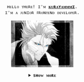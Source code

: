 <p align="center">
  <br>
  <samp>
    ʜᴇʟʟᴏ ᴛʜᴇʀᴇ! ɪ'ᴍ <b><a rel="nofollow noopener noreferrer" target="_blank" href="#">ᴋᴜʀᴀʏᴀᴍᴍᴍɪ</a></b>.
    <br>ɪ'ᴍ ᴀ ᴊᴜɴɪᴏʀ ꜰʀᴏɴᴛᴇɴᴅ ᴅᴇᴠᴇʟᴏᴘᴇʀ.<br>

</samp>
  
  <br>
  <img src="https://github.com/kurayammmi/kurayammmi/blob/master/5s62.gif?raw=true" width="200"/>

</p>




<details align="center">
 
  
<summary> <b> <samp> sʜᴏᴡ ᴍᴏʀᴇ </samp></b></summary>
<samp>

<hr>


## ᴀʙᴏᴜᴛ ᴍᴇ

 - I’m currently working on **Some projects**

-  I’m currently learning **Javascript/React.**

-  I’m looking to collaborate on **OpenSource Projects**

-  All of my projects are available at **[My Portfolio](------)**

-  How to reach me **someexampleofgmailName@gmail.com**
  
<br>


## ʟᴀɴɢᴜᴀɢᴇs ᴀɴᴅ ᴛᴏᴏʟs:

<p align="center"> 
    <a href="#" target="_blank"> <img src="https://img.icons8.com/color/48/000000/html-5--v1.png"/> </a>
    <a href="#" target="_blank"> <img src="https://img.icons8.com/color/48/000000/css3.png"/> </a>
    <a href="https://sass-lang.com/" target="_blank"> <img src="https://img.icons8.com/color/48/000000/sass.png"/> </a>  
    <a href="https://gulpjs.com/" target="_blank"> <img width="48" height="48" src="https://img.icons8.com/windows/32/fa314a/gulp.png"/> </a> 
    <a href="#" target="_blank"> <img src="https://img.icons8.com/color/48/000000/javascript--v1.png"/> </a>  
    <a href="https://git-scm.com/" target="_blank"> <img src="https://img.icons8.com/color/48/000000/git.png"/> </a> 
    <a href="#" target="_blank"> <img src="https://img.icons8.com/fluency/48/000000/figma.png"/> </a> 
    <a href="https://code.visualstudio.com/" target="_blank"> <img src="https://img.icons8.com/color/48/000000/visual-studio-code-2019.png"/> </a> 
</p>

<br>

##  ᴍʏ ɢɪᴛʜᴜʙ sᴛᴀᴛs

  <br/>
    <a href="https://github.com/kurayammmi/github-readme-stats"><img alt="Kurayammmi's Github Stats" src="https://github-readme-stats.vercel.app/api?username=kurayammmi&show_icons=true&hide=contribs,prs&cache_seconds=86400&theme=midnight-purple" /></a>
  <a href="https://github.com/kurayammmi/github-readme-stats"><img alt="Kurayammmi's Top Languages" src="https://github-readme-stats.vercel.app/api/top-langs/?username=kurayammmi&langs_count=8&count_private=true&layout=compact&theme=react&hide_border=true&bg_color=0D1117" /></a>
  <br/>
  <br>
  <b>Note:</b> Top languages is only a metric of the languages my public code consists of and doesn't reflect experience or skill level.


<br/>
<br/>

<a href="https://github.com/kurayammmi/github-readme-activity-graph"><img alt="Kurayammmi's Activity Graph" src="https://activity-graph.herokuapp.com/graph?username=kurayammmi&bg_color=000000&color=5BCDEC&line=7712B4&point=FFFFFF&hide_border=true" /></a>

<br/>
<br/>
  

 
  
## ᴄᴏɴɴᴇᴄᴛ ᴡɪᴛʜ ᴍᴇ:
<p align="left">

<a href = "https://www.linkedin.com/in/LinkToProfile/"><img src="https://img.icons8.com/fluent/48/000000/linkedin.png"/></a>
<a href = "https://twitter.com/LinkToProfile"><img src="https://img.icons8.com/fluent/48/000000/twitter.png"/></a>


</p>


</samp>
</details>

